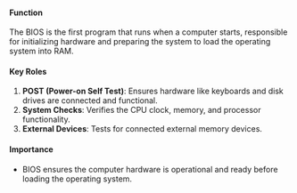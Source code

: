 #### **Function**
The BIOS is the first program that runs when a computer starts, responsible for initializing hardware and preparing the system to load the operating system into RAM.
#### **Key Roles**
1. **POST (Power-on Self Test)**: Ensures hardware like keyboards and disk drives are connected and functional.
2. **System Checks**: Verifies the CPU clock, memory, and processor functionality.
3. **External Devices**: Tests for connected external memory devices.
#### **Importance**
- BIOS ensures the computer hardware is operational and ready before loading the operating system.